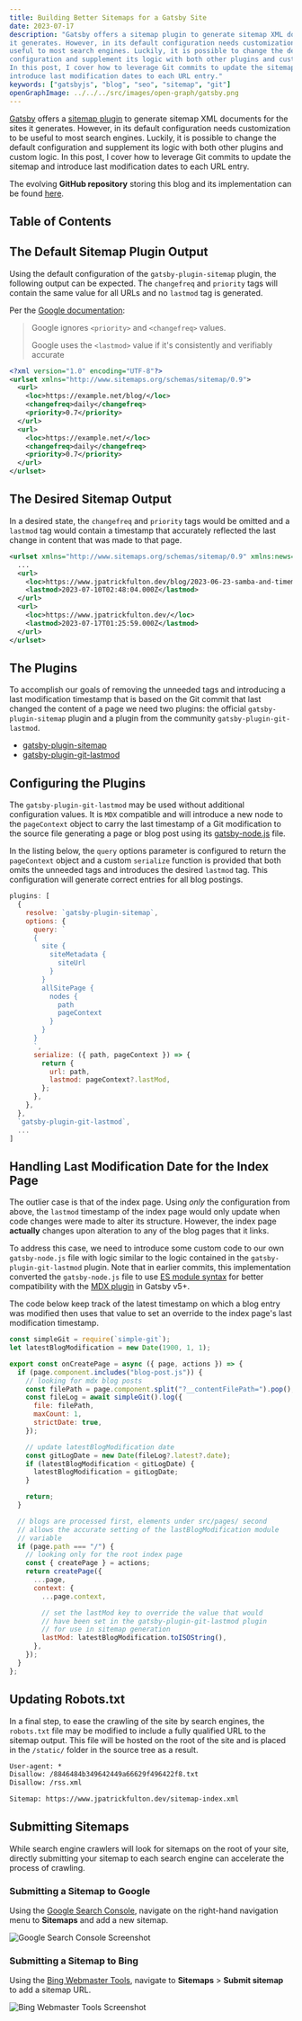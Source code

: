```yaml
---
title: Building Better Sitemaps for a Gatsby Site
date: 2023-07-17
description: "Gatsby offers a sitemap plugin to generate sitemap XML documents for the sites
it generates. However, in its default configuration needs customization to be
useful to most search engines. Luckily, it is possible to change the default
configuration and supplement its logic with both other plugins and custom logic.
In this post, I cover how to leverage Git commits to update the sitemap and
introduce last modification dates to each URL entry."
keywords: ["gatsbyjs", "blog", "seo", "sitemap", "git"]
openGraphImage: ../../../src/images/open-graph/gatsby.png
---
```


[Gatsby](https://www.gatsbyjs.com/)
offers a
[sitemap plugin](https://github.com/gatsbyjs/gatsby/tree/master/packages/gatsby-plugin-sitemap)
to generate sitemap XML documents for the sites
it generates. However, in its default configuration needs customization to be
useful to most search engines. Luckily, it is possible to change the default
configuration and supplement its logic with both other plugins and custom logic.
In this post, I cover how to leverage Git commits to update the sitemap and
introduce last modification dates to each URL entry.

The evolving **GitHub repository** storing this blog and its implementation can be
found [here](https://github.com/jpfulton/blog).

## Table of Contents

## The Default Sitemap Plugin Output

Using the default configuration of the `gatsby-plugin-sitemap` plugin, the following
output can be expected. The `changefreq` and `priority` tags will contain the same
value for all URLs and no `lastmod` tag is generated.

Per the
[Google documentation](https://developers.google.com/search/docs/crawling-indexing/sitemaps/build-sitemap):

> Google ignores `<priority>` and `<changefreq>` values.
>
> Google uses the `<lastmod>` value if it's consistently and verifiably accurate

```xml {5-6, 10-11}{numberLines: true}
<?xml version="1.0" encoding="UTF-8"?>
<urlset xmlns="http://www.sitemaps.org/schemas/sitemap/0.9">
  <url>
    <loc>https://example.net/blog/</loc>
    <changefreq>daily</changefreq>
    <priority>0.7</priority>
  </url>
  <url>
    <loc>https://example.net/</loc>
    <changefreq>daily</changefreq>
    <priority>0.7</priority>
  </url>
</urlset>
```

## The Desired Sitemap Output

In a desired state, the `changefreq` and `priority` tags would be omitted
and a `lastmod` tag would contain a timestamp that accurately reflected
the last change in content that was made to that page.

```xml:title=sitemap-0.xml {4,8}{numberLines:true}
<urlset xmlns="http://www.sitemaps.org/schemas/sitemap/0.9" xmlns:news="http://www.google.com/schemas/sitemap-news/0.9" xmlns:xhtml="http://www.w3.org/1999/xhtml" xmlns:image="http://www.google.com/schemas/sitemap-image/1.1" xmlns:video="http://www.google.com/schemas/sitemap-video/1.1">
  ...
  <url>
    <loc>https://www.jpatrickfulton.dev/blog/2023-06-23-samba-and-timemachine/</loc>
    <lastmod>2023-07-10T02:48:04.000Z</lastmod>
  </url>
  <url>
    <loc>https://www.jpatrickfulton.dev/</loc>
    <lastmod>2023-07-17T01:25:59.000Z</lastmod>
  </url>
</urlset>
```

## The Plugins

To accomplish our goals of removing the unneeded tags and introducing a
last modification timestamp that is based on the Git commit that last changed
the content of a page we need two plugins: the official `gatsby-plugin-sitemap`
plugin and a plugin from the community `gatsby-plugin-git-lastmod`.

- [gatsby-plugin-sitemap](https://github.com/gatsbyjs/gatsby/tree/master/packages/gatsby-plugin-sitemap)
- [gatsby-plugin-git-lastmod](https://github.com/vondenstein/gatsby-plugin-git-lastmod/tree/main)

## Configuring the Plugins

The `gatsby-plugin-git-lastmod` may be used without additional configuration values.
It is `MDX` compatible and will introduce a new node to the `pageContext` object
to carry the last timestamp of a Git modification to the source file generating
a page or blog post using its [gatsby-node.js](https://github.com/vondenstein/gatsby-plugin-git-lastmod/blob/main/src/gatsby-node.js#L33)
file.

In the listing below, the `query` options parameter is configured to return
the `pageContext` object and a custom `serialize` function is provided that
both omits the unneeded tags and introduces the desired `lastmod` tag. This
configuration will generate correct entries for all blog postings.

```javascript:title=gatsby-config.mjs {numberLines: true}
plugins: [
  {
    resolve: `gatsby-plugin-sitemap`,
    options: {
      query: `
      {
        site {
          siteMetadata {
            siteUrl
          }
        }
        allSitePage {
          nodes {
            path
            pageContext
          }
        }
      }
      `,
      serialize: ({ path, pageContext }) => {
        return {
          url: path,
          lastmod: pageContext?.lastMod,
        };
      },
    },
  },
  `gatsby-plugin-git-lastmod`,
  ...
]
```

## Handling Last Modification Date for the Index Page

The outlier case is that of the index page. Using _only_ the configuration
from above, the `lastmod` timestamp of the index page would only
update when code changes were made to alter its structure. However, the
index page **actually** changes upon alteration to any of the blog
pages that it links.

To address this case, we need to introduce some custom code to our
own `gatsby-node.js` file with logic similar to the logic contained
in the `gatsby-plugin-git-lastmod` plugin. Note that in earlier
commits, this implementation converted the `gatsby-node.js` file to use
[ES module syntax](https://developer.mozilla.org/en-US/docs/Web/JavaScript/Guide/Modules)
for better compatibility with the
[MDX plugin](https://github.com/gatsbyjs/gatsby/tree/master/packages/gatsby-plugin-mdx)
in Gatsby v5+.

The code below keep track of the latest timestamp on which a blog entry was
modified then uses that value to set an override to the index page's
last modification timestamp.

```javascript:title=gatsby-node.mjs {numberLines: true}
const simpleGit = require(`simple-git`);
let latestBlogModification = new Date(1900, 1, 1);

export const onCreatePage = async ({ page, actions }) => {
  if (page.component.includes("blog-post.js")) {
    // looking for mdx blog posts
    const filePath = page.component.split("?__contentFilePath=").pop();
    const fileLog = await simpleGit().log({
      file: filePath,
      maxCount: 1,
      strictDate: true,
    });

    // update latestBlogModification date
    const gitLogDate = new Date(fileLog?.latest?.date);
    if (latestBlogModification < gitLogDate) {
      latestBlogModification = gitLogDate;
    }

    return;
  }

  // blogs are processed first, elements under src/pages/ second
  // allows the accurate setting of the lastBlogModification module
  // variable
  if (page.path === "/") {
    // looking only for the root index page
    const { createPage } = actions;
    return createPage({
      ...page,
      context: {
        ...page.context,

        // set the lastMod key to override the value that would
        // have been set in the gatsby-plugin-git-lastmod plugin
        // for use in sitemap generation
        lastMod: latestBlogModification.toISOString(),
      },
    });
  }
};
```

## Updating Robots.txt

In a final step, to ease the crawling of the site by search engines,
the `robots.txt` file may be modified to include a fully qualified URL
to the sitemap output. This file will be hosted on the root of the site
and is placed in the `/static/` folder in the source tree as a result.

```txt:title=robots.txt {5}{numberLines: true}
User-agent: *
Disallow: /8846484b349642449a66629f496422f8.txt
Disallow: /rss.xml

Sitemap: https://www.jpatrickfulton.dev/sitemap-index.xml
```

## Submitting Sitemaps

While search engine crawlers will look for sitemaps on the root of
your site, directly submitting your sitemap to each search engine
can accelerate the process of crawling.

### Submitting a Sitemap to Google

Using the
[Google Search Console](https://search.google.com/search-console/),
navigate on the right-hand navigation menu to **Sitemaps** and add a
new sitemap.

![Google Search Console Screenshot](./google-sitemap-submission.png)

### Submitting a Sitemap to Bing

Using the
[Bing Webmaster Tools](https://www.bing.com/webmasters/),
navigate to **Sitemaps** > **Submit sitemap** to add a sitemap URL.

![Bing Webmaster Tools Screenshot](./bing-sitemap-submission.png)
